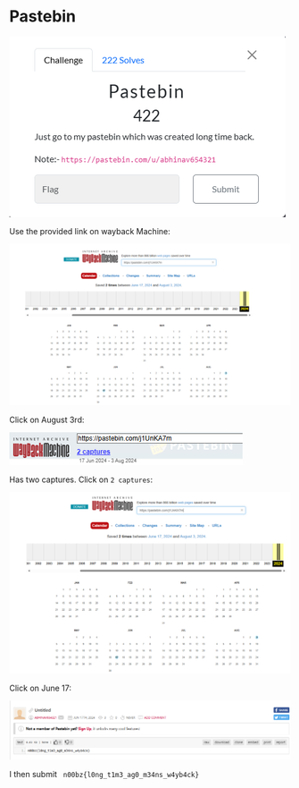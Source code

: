# Pastebin

![](../images/pastebin-part-1.png)

Use the provided link on wayback Machine:

![](../images/pastebin-part-2.png)
 
Click on August 3rd:

![](../images/pastebin-part-3.png)
 
Has two captures. Click on `2 captures`:

![](../images/pastebin-part-4.png)
 
Click on June 17:

![](../images/pastebin-part-5.png)
 
I then submit ` n00bz{l0ng_t1m3_ag0_m34ns_w4yb4ck}`

